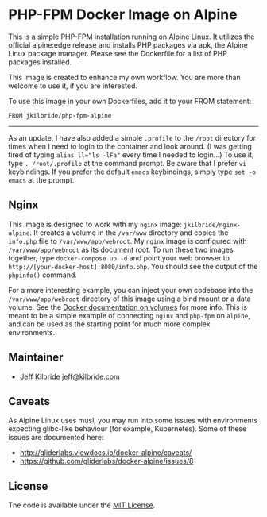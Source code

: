 # PHP-FPM Docker Image on Alpine

This is a simple PHP-FPM installation running on Alpine Linux. It utilizes the official alpine:edge release and installs PHP packages via apk, the Alpine Linux package manager. Please see the Dockerfile for a list of PHP packages installed.

This image is created to enhance my own workflow. You are more than welcome to use it, if you are interested.

To use this image in your own Dockerfiles, add it to your FROM statement:

    FROM jkilbride/php-fpm-alpine

---
As an update, I have also added a simple `.profile` to the `/root` directory for times when I need to login to the container and look around. (I was getting tired of typing `alias ll="ls -lFa"` every time I needed to login...) To use it, type `. /root/.profile` at the command prompt. Be aware that I prefer `vi` keybindings. If you prefer the default `emacs` keybindings, simply type `set -o emacs` at the prompt.

## Nginx

This image is designed to work with my `nginx` image:  `jkilbride/nginx-alpine`. It creates a volume in the `/var/www` directory and copies the `info.php` file to `/var/www/app/webroot`. My `nginx` image is configured with `/var/www/app/webroot` as its document root. To run these two images together, type `docker-compose up -d` and point your web browser to `http://[your-docker-host]:8080/info.php`. You should see the output of the `phpinfo()` command.

For a more interesting example, you can inject your own codebase into the `/var/www/app/webroot` directory of this image using a bind mount or a data volume. See the [Docker documentation on volumes](https://docs.docker.com/engine/userguide/containers/dockervolumes/) for more info. This is meant to be a simple example of connecting `nginx` and `php-fpm` on `alpine`, and can be used as the starting point for much more complex environments.

## Maintainer

* [Jeff Kilbride](https://github.com/jeff-kilbride) jeff@kilbride.com

## Caveats

As Alpine Linux uses musl, you may run into some issues with environments expecting glibc-like behaviour (for example, Kubernetes). Some of these issues are documented here:

* http://gliderlabs.viewdocs.io/docker-alpine/caveats/
* https://github.com/gliderlabs/docker-alpine/issues/8

## License

The code is available under the [MIT License](/LICENSE).